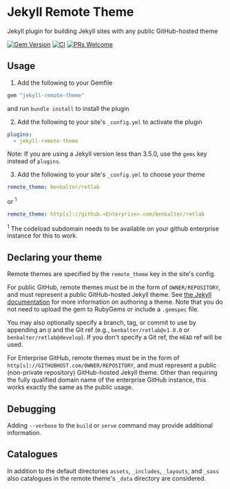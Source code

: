 # Jekyll Remote Theme

Jekyll plugin for building Jekyll sites with any public GitHub-hosted theme

[![Gem Version](https://badge.fury.io/rb/jekyll-remote-theme.svg)](https://badge.fury.io/rb/jekyll-remote-theme) [![CI](https://github.com/benbalter/jekyll-remote-theme/workflows/CI/badge.svg)](https://github.com/benbalter/jekyll-remote-theme/actions?query=workflow%3ACI) [![PRs Welcome](https://img.shields.io/badge/PRs-welcome-brightgreen.svg?style=flat-square)](http://makeapullrequest.com)


## Usage

1. Add the following to your Gemfile

  ```ruby
  gem "jekyll-remote-theme"
  ```

  and run `bundle install` to install the plugin

2. Add the following to your site's `_config.yml` to activate the plugin

  ```yml
  plugins:
    - jekyll-remote-theme
  ```
  Note: If you are using a Jekyll version less than 3.5.0, use the `gems` key instead of `plugins`.

3. Add the following to your site's `_config.yml` to choose your theme

  ```yml
  remote_theme: benbalter/retlab
  ```
or <sup>1</sup>
  ```yml
  remote_theme: http[s]://github.<Enterprise>.com/benbalter/retlab
  ```
<sup>1</sup> The codeload subdomain needs to be available on your github enterprise instance for this to work.

## Declaring your theme

Remote themes are specified by the `remote_theme` key in the site's config.

For public GitHub, remote themes must be in the form of `OWNER/REPOSITORY`, and must represent a public GitHub-hosted Jekyll theme. See [the Jekyll documentation](https://jekyllrb.com/docs/themes/) for more information on authoring a theme. Note that you do not need to upload the gem to RubyGems or include a `.gemspec` file.

You may also optionally specify a branch, tag, or commit to use by appending an `@` and the Git ref (e.g., `benbalter/retlab@v1.0.0` or `benbalter/retlab@develop`). If you don't specify a Git ref, the `HEAD` ref will be used.

For Enterprise GitHub, remote themes must be in the form of `http[s]://GITHUBHOST.com/OWNER/REPOSITORY`, and must represent a public (non-private repository) GitHub-hosted Jekyll theme. Other than requiring the fully qualified domain name of the enterprise GitHub instance, this works exactly the same as the public usage.

## Debugging

Adding `--verbose` to the `build` or `serve` command may provide additional information.

## Catalogues

In addition to the default directories `assets`, `_includes`, `_layouts`, and `_sass` also catalogues in the remote theme's `_data` directory are considered.  